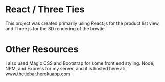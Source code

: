 # React / Three Ties
  This project was created primarily using React.js for the product list view, and Three.js for the 3D rendering of the bowtie.

# Other Resources
  I also used Magic CSS and Bootstrap for some front end styling. Node, NPM, and Express for my server, and it is hosted here at: www.thetiebar.herokuapp.com
